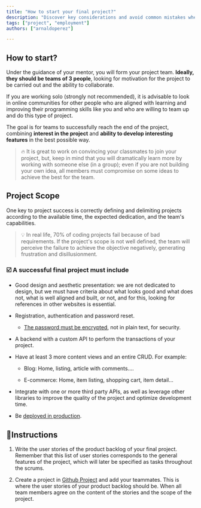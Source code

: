 ```yaml
---
title: "How to start your final project?"
description: "Discover key considerations and avoid common mistakes when choosing your final project. Learn from these experienced tips to ensure success in your project journey."
tags: ["project", "employment"]
authors: ["arnaldoperez"]

---
```


## How to start?

Under the guidance of your mentor, you will form your project team. **Ideally, they should be teams of 3 people**, looking for motivation for the project to be carried out and the ability to collaborate. 

If you are working solo (strongly not recommended), it is advisable to look in online communities for other people who are aligned with learning and improving their programming skills like you and who are willing to team up and do this type of project.

The goal is for teams to successfully reach the end of the project, combining **interest in the project** and **ability to develop interesting features** in the best possible way.

> 🔥 It is great to work on convincing your classmates to join your project, but, keep in mind that you will dramatically learn more by working with someone else (in a group); even if you are not building your own idea, all members must compromise on some ideas to achieve the best for the team.

## Project Scope

One key to project success is correctly defining and delimiting projects according to the available time, the expected dedication, and the team's capabilities.

> 💡 In real life, 70% of coding projects fail because of bad requirements. If the project's scope is not well defined, the team will perceive the failure to achieve the objective negatively, generating frustration and disillusionment.

### ☑️ A successful final project must include

- Good design and aesthetic presentation: we are not dedicated to design, but we must have criteria about what looks good and what does not, what is well aligned and built, or not, and for this, looking for references in other websites is essential.

- Registration, authentication and password reset.
  - [The password must be encrypted](https://www.geeksforgeeks.org/password-hashing-with-bcrypt-in-flask/), not in plain text, for security.

- A backend with a custom API to perform the transactions of your project.

- Have at least 3 more content views and an entire CRUD. For example:

  - Blog: Home, listing, article with comments....

  - E-commerce: Home, item listing, shopping cart, item detail...

- Integrate with one or more third party APIs, as well as leverage other libraries to improve the quality of the project and optimize development time.

- Be [deployed in production](<https://4geeks.com/docs/start/deploy-to-render-com>).

## 📝Instructions

1. Write the user stories of the product backlog of your final project. Remember that this list of user stories corresponds to the general features of the project, which will later be specified as tasks throughout the scrums.

2. Create a project in [Github Project](https://docs.github.com/issues/planning-and-tracking-with-projects/creating-projects/creating-a-project) and add your teammates. This is where the user stories of your product backlog should be. When all team members agree on the content of the stories and the scope of the project.
